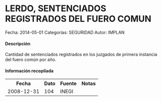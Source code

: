 LERDO, SENTENCIADOS REGISTRADOS DEL FUERO COMUN
=====

Fecha: 2014-05-01
Categorías: SEGURIDAD
Autor: IMPLAN

#### Descripción

Cantidad de sentenciados registrados en los juzgados de primera instancia del fuero común por año.

#### Información recopilada

<table class="table table-hover table-bordered">
  <tr><th>Fecha</th><th>Dato</th><th>Fuente</th><th>Notas</th></tr>
  <tr><td>2008-12-31</td><td>104</td><td>INEGI</td><td></td></tr>
</table>
